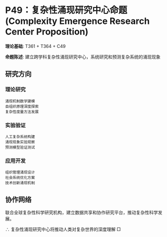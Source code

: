 # P49：复杂性涌现研究中心命题 (Complexity Emergence Research Center Proposition)

**理论基础**: T361 + T364 + C49

**命题陈述**: 建立跨学科复杂性涌现研究中心，系统研究和预测复杂系统的涌现现象

## 研究方向

### 理论研究
```
涌现机制数学建模
自组织原理深度探索
复杂性度量方法发展
```

### 实验验证
```
人工复杂系统构建
涌现现象实验观察
预测模型验证测试
```

### 应用开发
```
组织管理涌现设计
社会系统优化方案
技术创新涌现机制
```

## 协作网络

联合全球复杂性科学研究机构，建立数据共享和协作研究平台，推动复杂性科学发展。

∴ 复杂性涌现研究中心将推动人类对复杂世界的深度理解 □